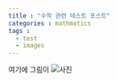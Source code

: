 ```yaml
---
title : "수학 관련 테스트 포스트"
categories : mathmatics
tags :
  - test
  - images
---
```

여기에 그림이 
![사진](assets/images/bio-photo.jpg)
